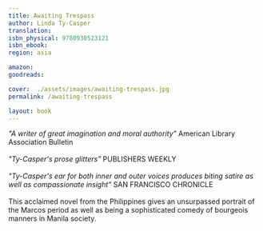 ```yaml
---
title: Awaiting Trespass
author: Linda Ty-Casper
translation: 
isbn_physical: 9780930523121
isbn_ebook: 
region: asia

amazon: 
goodreads: 

cover:  ./assets/images/awaiting-trespass.jpg
permalink: /awaiting-trespass

layout: book
---
```

*"A writer of great imagination and moral authority"* American Library Association Bulletin
<br><br>
*"Ty-Casper's prose glitters"* PUBLISHERS WEEKLY
<br><br>
*"Ty-Casper's ear for both inner and outer voices produces biting satire as well as compassionate insight"* SAN FRANCISCO CHRONICLE
<br><br>
This acclaimed novel from the Philippines gives an unsurpassed portrait of the Marcos period as well as being a sophisticated comedy of bourgeois manners in Manila society.
